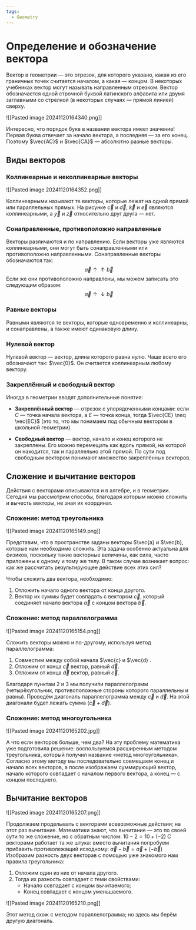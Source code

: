```yaml
---
tags:
  - Geometry
---
```

# Определение и обозначение вектора 
Вектор в геометрии — это отрезок, для которого указано, какая из его граничных точек считается началом, а какая — концом. В некоторых учебниках вектор могут называть направленным отрезком. Вектор обозначается одной строчной буквой латинского алфавита или двумя заглавными со стрелкой (в некоторых случаях — прямой линией) сверху.

![[Pasted image 20241120164340.png]]

Интересно, что порядок букв в названии вектора имеет значение! Первая буква отвечает за начало вектора, а последняя — за его конец. 
Поэтому $\vec{AC}$ и $\vec{CA}$ — абсолютно разные векторы. 

## Виды векторов

### Коллинеарные и неколлинеарные векторы

![[Pasted image 20241120164352.png]]

Коллинеарными называют те векторы, которые лежат на одной прямой или параллельных прямых. На рисунке $\vec{c}$ и $\vec{d}$, $\vec{k}$ и $\vec{e}$ являются коллинеарными, а $\vec{y}$ и $\vec{z}$ относительно друг друга — нет.


### Сонаправленные, противоположно направленные
Векторы различаются и по направлению. Если векторы уже являются коллинеарными, они могут быть сонаправленными или противоположно направленными. Сонаправленные векторы обозначаются так: $$ \vec{a} \uparrow\uparrow \vec{b} $$Если же они противоположно направлены, мы можем записать это следующим образом: $$ \vec{a} \uparrow\downarrow \vec{b} $$
### Равные векторы
Равными являются те векторы, которые одновременно и коллинеарны, и сонаправлены, а также имеют одинаковую длину.

### Нулевой вектор
Нулевой вектор — вектор, длина которого равна нулю. Чаще всего его обозначают так: $\vec{0}$. Он считается коллинеарным любому вектору.

### Закреплённый и свободный вектор
Иногда в геометрии вводят дополнительные понятия: 

- **Закреплённый вектор** — отрезок с упорядоченными концами: если $C$ — точка начала вектора, а $E$ — точка конца, тогда $\vec{CE} \neq \vec{EC}$ (это то, что мы понимаем под обычным вектором в школьной геометрии).

- **Свободный вектор** — вектор, начало и конец которого не закреплены. Его можно перемещать как вдоль прямой, на которой он находится, так и параллельно этой прямой. По сути под свободным вектором понимают множество закреплённых векторов.
 
## Сложение и вычитание векторов
Действия с векторами описываются и в алгебре, и в геометрии. Сегодня мы рассмотрим способы, благодаря которым можно сложить и вычесть векторы, не зная их координат.

### Сложение: метод треугольника

![[Pasted image 20241120165149.png]]

Представим, что в пространстве заданы векторы $\vec{a} и $\vec{b}, которые нам необходимо сложить. Эта задача особенно актуальна для физиков, поскольку такие векторные величины, как сила, часто приложены к одному и тому же телу. В таком случае возникает вопрос: как же рассчитать результирующее действие всех этих сил?

Чтобы сложить два вектора, необходимо: 
1. Отложить начало одного вектора от конца другого. 
2. Вектор их суммы будет совпадать с вектором $\vec{c}$, который соединяет начало вектора $\vec{a}$ с концом вектора $\vec{b}$.

### Сложение: метод параллелограмма

![[Pasted image 20241120165154.png]]

Сложить векторы можно и по-другому, используя метод параллелограмма:
1. Совместим между собой начала $\vec{c}  и $\vec{d} .
2. Отложим от конца $\vec{c}$  вектор, равный $\vec{d}$. 
3. Отложим от конца $\vec{d}$ вектор, равный $\vec{c}$. 

Благодаря пунктам 2 и 3 мы получили параллелограмм (четырёхугольник, противоположные стороны которого параллельны и равны). Проведём диагональ параллелограмма между $\vec{c}$ и $\vec{d}$. На этой диагонали будет лежать сумма $(\vec{c} + \vec{d})$. 

### Сложение: метод многоугольника

![[Pasted image 20241120165202.jpg]]

А что если векторов больше, чем два? На эту проблему математика уже подготовила решение: воспользуемся расширенным методом треугольника, который получил название «метод многоугольника». Согласно этому методу мы последовательно совмещаем конец и начало всех векторов, а после изображаем суммирующий вектор, начало которого совпадает с началом первого вектора, а конец — с концом последнего.

## Вычитание векторов

![[Pasted image 20241120165207.png]]

Продолжаем проделывать с векторами всевозможные действия; на этот раз вычитание. Математики знают, что вычитание — это по своей сути то же сложение, но с обратным числом: $10 - 2 = 10 + (-2)$ С векторами работает та же штука: вместо вычитания попробуем прибавить противолежащий исходному: 
$\vec{a} - \vec{b} = \vec{a} + (-\vec{b})$
Изобразим разность двух векторав с помощью уже знакомого нам правила треугольника:

1. Отложим один из них от начала другого.
2. Тогда их разность совпадает с теми свойствами: 
	 - Начало совпадает с концом вычитаемого;
	 - Конец совпадает с концом уменьшаемого.

![[Pasted image 20241120165210.png]]

Этот метод схож с методом параллелограмма; но здесь мы берём другую диагональ.